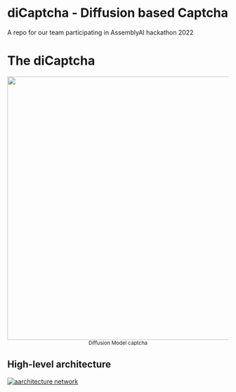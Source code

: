 # diCaptcha - Diffusion based Captcha

A repo for our team participating in AssemblyAI hackathon 2022

# The diCaptcha



<div align="center">
<img src="https://i.stack.imgur.com/5GN7B.png" width="600" />
<br />
<small>Diffusion Model captcha</small>
</div>



## High-level architecture

[![aarchitecture network][1]][1]

  [1]: https://i.stack.imgur.com/kfrl0.png

